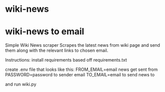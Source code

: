 # wiki-news
# wiki-news to email
Simple Wiki News scraper
Scrapes the latest news from wiki page and send them along with the relevant links to chosen email.

Instructions:
install requirements based off requirements.txt

create .env file that looks like this:
FROM_EMAIL=email news get sent from
PASSWORD=password to sender email
TO_EMAIL=email to send news to

and run wiki.py
